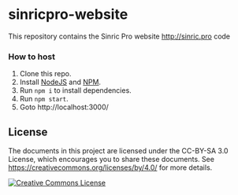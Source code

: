 # sinricpro-website
This repository contains the Sinric Pro website http://sinric.pro code


### How to host
1. Clone this repo.
2. Install [NodeJS](https://nodejs.org/) and [NPM](https://www.npmjs.com/get-npm).
3. Run `npm i` to install dependencies.
4. Run `npm start`.
5. Goto http://localhost:3000/

## License

The documents in this project are licensed under the CC-BY-SA 3.0 License, which
encourages you to share these documents. See
<https://creativecommons.org/licenses/by/4.0/> for more details.

<a rel="license" href="https://creativecommons.org/licenses/by/4.0/"><img alt="Creative Commons License" style="border-width:0" src="https://i.creativecommons.org/l/by/4.0/88x31.png" /></a>
